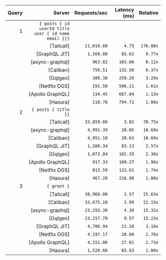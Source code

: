 <!-- PERFORMANCE_RESULTS_START -->

| Query | Server | Requests/sec | Latency (ms) | Relative |
|-------:|--------:|--------------:|--------------:|---------:|
| 1 | `{ posts { id userId title user { id name email }}}` |
|| [Tailcall] | `21,010.60` | `4.75` | `176.88x` |
|| [GraphQL JIT] | `1,160.88` | `85.62` | `9.77x` |
|| [async-graphql] | `963.82` | `103.00` | `8.11x` |
|| [Caliban] | `756.51` | `132.50` | `6.37x` |
|| [Gqlgen] | `380.38` | `259.20` | `3.20x` |
|| [Netflix DGS] | `191.50` | `506.21` | `1.61x` |
|| [Apollo GraphQL] | `134.45` | `687.84` | `1.13x` |
|| [Hasura] | `118.78` | `794.72` | `1.00x` |
| 2 | `{ posts { title }}` |
|| [Tailcall] | `33,059.80` | `3.02` | `70.75x` |
|| [async-graphql] | `4,991.39` | `20.05` | `10.68x` |
|| [Caliban] | `4,951.10` | `20.63` | `10.60x` |
|| [GraphQL JIT] | `1,200.34` | `83.13` | `2.57x` |
|| [Gqlgen] | `1,072.84` | `102.35` | `2.30x` |
|| [Apollo GraphQL] | `917.33` | `109.27` | `1.96x` |
|| [Netflix DGS] | `813.59` | `123.61` | `1.74x` |
|| [Hasura] | `467.28` | `216.98` | `1.00x` |
| 3 | `{ greet }` |
|| [Tailcall] | `38,969.00` | `2.57` | `25.63x` |
|| [Caliban] | `33,675.10` | `2.99` | `22.15x` |
|| [async-graphql] | `23,293.30` | `4.30` | `15.32x` |
|| [Gqlgen] | `23,157.70` | `9.57` | `15.23x` |
|| [GraphQL JIT] | `4,706.94` | `21.20` | `3.10x` |
|| [Netflix DGS] | `4,197.17` | `28.60` | `2.76x` |
|| [Apollo GraphQL] | `4,151.06` | `27.01` | `2.73x` |
|| [Hasura] | `1,520.66` | `65.83` | `1.00x` |

<!-- PERFORMANCE_RESULTS_END -->
